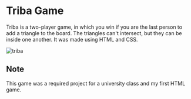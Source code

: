 # Triba Game

Triba is a two-player game, in which you win if you are the last person to add a triangle to the board. The triangles can't intersect, but they can be inside one another. It was made using HTML and CSS.

![triba](https://github.com/zaramedunjanin/triba/assets/96110353/c95df49e-e3ad-455a-a72a-3363a20b45a8)

## Note

This game was a required project for a university class and my first HTML game.

